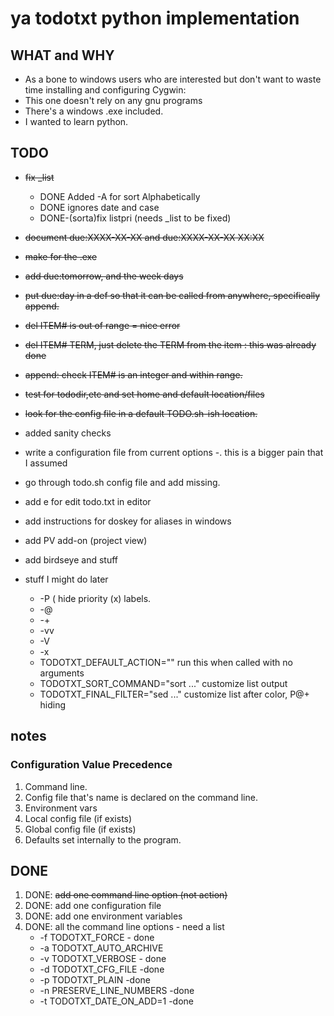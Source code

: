 # ya todotxt python implementation   #
## WHAT and WHY ##
- As a bone to windows users who are interested but don't want to waste time installing and configuring Cygwin:
- This one doesn't rely on any gnu programs 
- There's a windows .exe included. 
- I wanted to learn python.

## TODO ##
- <del>fix _list 
	- 	DONE Added -A for sort Alphabetically
	- 	DONE ignores date and case 
	- 	DONE-(sorta)fix listpri (needs _list to be fixed)</del>
-  <del>document due:XXXX-XX-XX and due:XXXX-XX-XX XX:XX</del>
-  <del>make for the .exe</del>
-  <del>add due:tomorrow, and the week days</del>
-  <del>put due:day in a def so that it can be called from anywhere, specifically append.</del>

-  <del>del ITEM# is out of range = nice error</del>
-  <del>del ITEM# TERM, just delete the TERM from the item : this was already done</del>
-  <del>append: check ITEM# is an integer and within range.</del>
-  <del>test for tododir,etc and set home and default location/files</del>
-  <del>look for the config file in a default TODO.sh-ish location.</del>
-  added sanity checks
-  write a configuration file from current options
	-. this is a bigger pain that I assumed
-  go through todo.sh config file and add missing.
-  add e for edit todo.txt in editor
-  add instructions for doskey for aliases in windows
-  add PV add-on (project view) 
-  add birdseye and stuff 
-  stuff I might do later
	- -P ( hide priority (x) labels.
	- -@
	- -+
	- -vv
	- -V
	- -x
	- TODOTXT_DEFAULT_ACTION=""       run this when called with no arguments  
	- TODOTXT_SORT_COMMAND="sort ..." customize list output                   
	- TODOTXT_FINAL_FILTER="sed ..."  customize list after color, P@+ hiding  

## notes ##
### Configuration Value Precedence ###
1. Command line.
1. Config file that's name is declared on the command line.
1. Environment vars
1. Local config file (if exists)
1. Global config file (if exists)
1. Defaults set internally to the program.



## DONE ##
1. DONE: <del>add one command line option (not action)</del>
1. DONE: add one configuration file
2. DONE: add one environment variables
2. DONE: all the command line options - need a list
	- -f TODOTXT_FORCE - done
	- -a TODOTXT_AUTO_ARCHIVE 
	- -v TODOTXT_VERBOSE - done
	- -d TODOTXT_CFG_FILE -done 
	- -p TODOTXT_PLAIN -done
	- -n PRESERVE_LINE_NUMBERS -done
	- -t TODOTXT_DATE_ON_ADD=1 -done 
